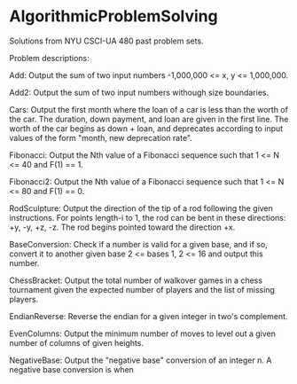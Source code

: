 # AlgorithmicProblemSolving
Solutions from NYU CSCI-UA 480 past problem sets.

Problem descriptions:

Add:
  Output the sum of two input numbers -1,000,000 <= x, y <= 1,000,000.

Add2:
  Output the sum of two input numbers withough size boundaries.
  
Cars:
  Output the first month where the loan of a car is less than the worth of the car.
  The duration, down payment, and loan are given in the first line.
  The worth of the car begins as down + loan, and deprecates according to input values of the form "month, new deprecation rate".

Fibonacci:
  Output the Nth value of a Fibonacci sequence such that 1 <= N <= 40 and F(1) == 1.

Fibonacci2:
  Output the Nth value of a Fibonacci sequence such that 1 <= N <= 80 and F(1) == 0.

RodSculpture:
  Output the direction of the tip of a rod following the given instructions.
  For points length-i to 1, the rod can be bent in these directions: +y, -y, +z, -z.
  The rod begins pointed toward the direction +x.

BaseConversion:
  Check if a number is valid for a given base, and if so, convert it to another given base 2 <= bases 1, 2 <= 16 and output this number.
  
ChessBracket:
  Output the total number of walkover games in a chess tournament given the expected number of players and the list of missing players.
  
EndianReverse:
  Reverse the endian for a given integer in two's complement.
 
EvenColumns:
  Output the minimum number of moves to level out a given number of columns of given heights.
  
NegativeBase:
  Output the "negative base" conversion of an integer n.
  A negative base conversion is when 
